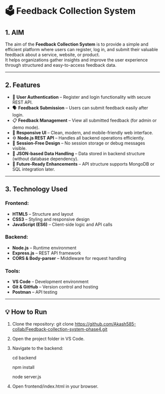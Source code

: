 # 🗳️ Feedback Collection System

## 1. AIM
The aim of the **Feedback Collection System** is to provide a simple and efficient platform where users can register, log in, and submit their valuable feedback about a service, website, or product.  
It helps organizations gather insights and improve the user experience through structured and easy-to-access feedback data.

---

## 2. Features
- 🔐 **User Authentication** – Register and login functionality with secure REST API.
- 🗣️ **Feedback Submission** – Users can submit feedback easily after login.
- 📋 **Feedback Management** – View all submitted feedback (for admin or demo mode).
- 🎨 **Responsive UI** – Clean, modern, and mobile-friendly web interface.
- ⚙️ **Node.js REST API** – Handles all backend operations efficiently.
- 🚫 **Session-Free Design** – No session storage or debug messages visible.
- 💾 **JSON-based Data Handling** – Data stored in backend structure (without database dependency).
- 🚀 **Future-Ready Enhancements** – API structure supports MongoDB or SQL integration later.

---

## 3. Technology Used
### Frontend:
- **HTML5** – Structure and layout  
- **CSS3** – Styling and responsive design  
- **JavaScript (ES6)** – Client-side logic and API calls  

### Backend:
- **Node.js** – Runtime environment  
- **Express.js** – REST API framework  
- **CORS & Body-parser** – Middleware for request handling  

### Tools:
- **VS Code** – Development environment  
- **Git & GitHub** – Version control and hosting  
- **Postman** – API testing  

---

## 💡 How to Run
1. Clone the repository:
   git clone https://github.com/Akash585-collab/Feedback-collection-system-phase4.git 




2. Open the project folder in VS Code.

3. Navigate to the backend:

   cd backend
   
   npm install
   
   node server.js

5. Open frontend/index.html in your browser.
